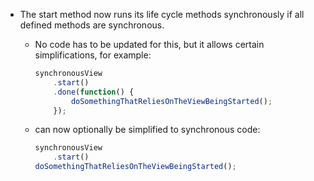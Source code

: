 * The start method now runs its life cycle methods synchronously if all defined methods are synchronous.
    * No code has to be updated for this, but it allows certain simplifications, for example:

        ```javascript
        synchronousView
            .start()
            .done(function() {
                doSomethingThatReliesOnTheViewBeingStarted();
            });
        ```

    * can now optionally be simplified to synchronous code:

        ```javascript
        synchronousView
            .start()
        doSomethingThatReliesOnTheViewBeingStarted();
        ```